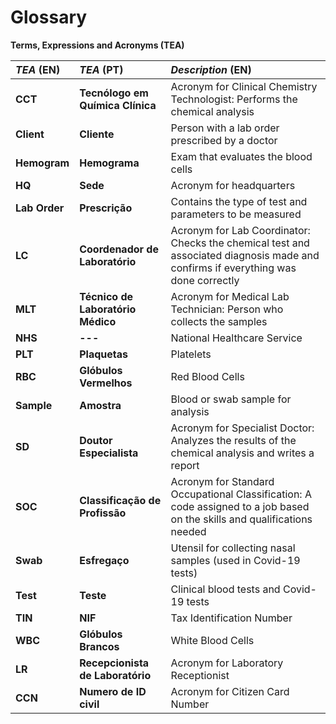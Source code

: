 # Glossary

**Terms, Expressions and Acronyms (TEA)**

| **_TEA_** (EN)  | **_TEA_** (PT) | **_Description_** (EN)                                           |                                       
|:------------------------|:-----------------|:--------------------------------------------|
| **CCT** | **Tecnólogo em Química Clínica** | Acronym for Clinical Chemistry Technologist: Performs the chemical analysis | 
| **Client** | **Cliente** | Person with a lab order prescribed by a doctor |
| **Hemogram** | **Hemograma** | Exam that evaluates the blood cells |
| **HQ** | **Sede** | Acronym for headquarters |
| **Lab Order** | **Prescrição** | Contains the type of test and parameters to be measured |
| **LC** | **Coordenador de Laboratório** | Acronym for Lab Coordinator: Checks the chemical test and associated diagnosis made and confirms if everything was done correctly | 
| **MLT** | **Técnico de Laboratório Médico** | Acronym for Medical Lab Technician: Person who collects the samples |
| **NHS** | **---** | National Healthcare Service |
| **PLT** | **Plaquetas** | Platelets |
| **RBC** | **Glóbulos Vermelhos** | Red Blood Cells |
| **Sample** | **Amostra** | Blood or swab sample for analysis |
| **SD** | **Doutor Especialista** | Acronym for Specialist Doctor: Analyzes the results of the chemical analysis and writes a report | 
| **SOC** | **Classificação de Profissão** | Acronym for Standard Occupational Classification: A code assigned to a job based on the skills and qualifications needed |
| **Swab** | **Esfregaço** | Utensil for collecting nasal samples (used in Covid-19 tests) |
| **Test** | **Teste** | Clinical blood tests and Covid-19 tests |
| **TIN** | **NIF** | Tax Identification Number |
| **WBC** | **Glóbulos Brancos** | White Blood Cells |
| **LR**| **Recepcionista de Laboratório** | Acronym for Laboratory Receptionist |
| **CCN**| **Numero de ID civil** | Acronym for Citizen Card Number | 









